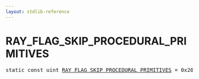 ```yaml
---
layout: stdlib-reference
---
```


# RAY_FLAG_SKIP_PROCEDURAL_PRIMITIVES

<pre>
<span class='code_keyword'>static</span> <span class='code_keyword'>const</span> <span class="code_keyword">uint</span> <a href="/stdlib-reference/global-decls/RAY_FLAG_SKIP_PROCEDURAL_PRIMITIVES">RAY_FLAG_SKIP_PROCEDURAL_PRIMITIVES</a> = 0x200;
</pre>

